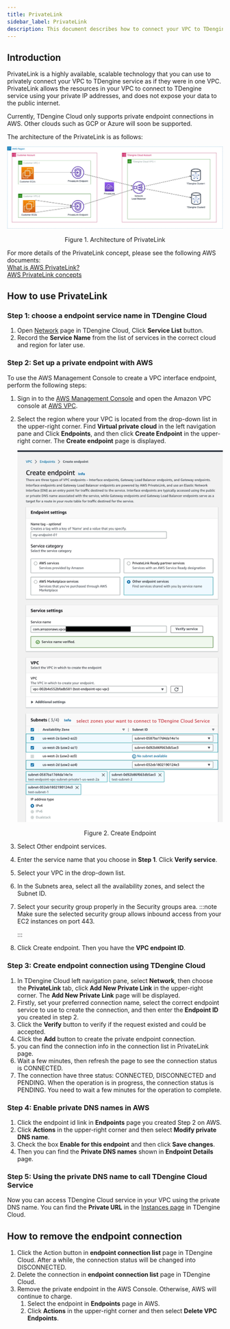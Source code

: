 ```yaml
---
title: PrivateLink
sidebar_label: PrivateLink
description: This document describes how to connect your VPC to TDengine service with PrivateLink as if they were in one VPC
---
```


## Introduction
PrivateLink is a highly available, scalable technology that you can use to privately connect your VPC to TDengine service as if they were in one VPC. PrivateLink allows the resources in your VPC to connect to TDengine service using your private IP addresses, and does not expose your data to the public internet.

Currently, TDengine Cloud only supports private endpoint connections in AWS. Other clouds such as GCP or Azure will soon be supported.

The architecture of the PrivateLink is as follows:

![TDengine Cloud Architecture of PrivateLink](./privatelink-arch.webp)
<center><figcaption>Figure 1. Architecture of PrivateLink</figcaption></center>

For more details of the PrivateLink concept, please see the following AWS documents:  
[What is AWS PrivateLink?](https://docs.aws.amazon.com/vpc/latest/privatelink/what-is-privatelink.html)  
[AWS PrivateLink concepts](https://docs.aws.amazon.com/vpc/latest/privatelink/concepts.html)  

## How to use PrivateLink
### Step 1: choose a endpoint service name in TDengine Cloud
1. Open [Network](https://console.cloud.tdengine.com/network) page in TDengine Cloud, Click **Service List** button.
2. Record the **Service Name** from the list of services in the correct cloud and region for later use.

### Step 2: Set up a private endpoint with AWS

To use the AWS Management Console to create a VPC interface endpoint, perform the following steps:

1. Sign in to the [AWS Management Console](https://aws.amazon.com/console/) and open the Amazon VPC console at [AWS VPC](https://console.aws.amazon.com/vpc/).
2. Select the region where your VPC is located from the drop-down list in the upper-right corner. Find **Virtual private cloud** in the left navigation pane and Click **Endpoints**, and then click **Create Endpoint** in the upper-right corner. The **Create endpoint** page is displayed.

   ![TDengine Cloud Create endpoint 1](./create-endpoint-1.webp)
   <center><figcaption>Figure 2. Create Endpoint</figcaption></center>
3. Select Other endpoint services.
4. Enter the service name that you choose in **Step 1**. Click **Verify service**.
5. Select your VPC in the drop-down list. 
6. In the Subnets area, select all the availability zones, and select the Subnet ID.
7. Select your security group properly in the Security groups area.
   :::note
   Make sure the selected security group allows inbound access from your EC2 instances on port 443.

   :::
8. Click Create endpoint. Then you have the **VPC endpoint ID**.

### Step 3: Create endpoint connection using TDengine Cloud
1. In TDengine Cloud left navigation pane, select **Network**, then choose the **PrivateLink** tab, click **Add New Private Link** in the upper-right corner. The **Add New Private Link** page will be displayed.
2. Firstly, set your preferred connection name, select the correct endpoint service to use to create the connection, and then enter the **Endpoint ID** you created in step 2.
3. Click the **Verify** button to verify if the request existed and could be accepted. 
4. Click the **Add** button to create the private endpoint connection.
5. you can find the connection info in the connection list in PrivateLink page.
6. Wait a few minutes, then refresh the page to see the connection status is CONNECTED.
7. The connection have three status: CONNECTED, DISCONNECTED and PENDING. When the operation is in progress, the connection status is PENDING. You need to wait a few minutes for the operation to complete.

### Step 4: Enable private DNS names in AWS
1. Click the endpoint id link in **Endpoints** page you created Step 2 on AWS.
2. Click **Actions**  in the upper-right corner and then select **Modify private DNS name**.
3. Check the box **Enable for this endpoint** and then click **Save changes**.
4. Then you can find the **Private DNS names** shown in **Endpoint Details** page.

### Step 5: Using the private DNS name to call TDengine Cloud Service
Now you can access TDengine Cloud service in your VPC using the private DNS name. You can find the **Private URL** in the [Instances page](https://console.cloud.tdengine.com/instances) in TDengine Cloud.

## How to remove the endpoint connection
1. Click the Action button in **endpoint connection list** page in TDengine Cloud. After a while, the connection status will be changed into DISCONNECTED.
2. Delete the connection in  **endpoint connection list** page in TDengine Cloud. 
3. Remove the private endpoint in the AWS Console. Otherwise, AWS will continue to charge.
   1. Select the endpoint in **Endpoints** page in AWS.  
   2. Click **Actions**  in the upper-right corner and then select **Delete VPC Endpoints**.
